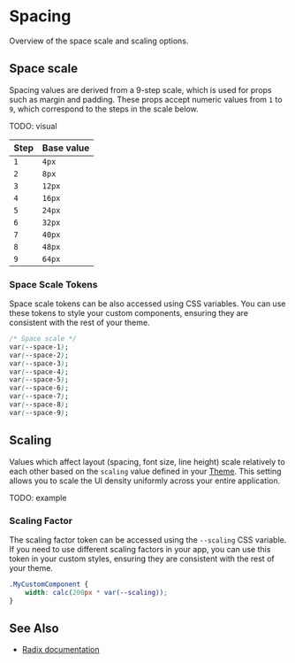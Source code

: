 # Spacing

Overview of the space scale and scaling options.

## Space scale

Spacing values are derived from a 9-step scale, which is used for props such as margin and padding. These props accept numeric values from `1` to `9`, which correspond to the steps in the scale below.

TODO: visual

| Step | Base value |
| ---- | ---------- |
| `1`  | `4px`      |
| `2`  | `8px`      |
| `3`  | `12px`     |
| `4`  | `16px`     |
| `5`  | `24px`     |
| `6`  | `32px`     |
| `7`  | `40px`     |
| `8`  | `48px`     |
| `9`  | `64px`     |

### Space Scale Tokens

Space scale tokens can be also accessed using CSS variables. You can use these tokens to style your custom components, ensuring they are consistent with the rest of your theme.

```css
/* Space scale */
var(--space-1);
var(--space-2);
var(--space-3);
var(--space-4);
var(--space-5);
var(--space-6);
var(--space-7);
var(--space-8);
var(--space-9);
```

## Scaling

Values which affect layout (spacing, font size, line height) scale relatively to each other based on the `scaling` value defined in your [Theme](../utilities/theme.md). This setting allows you to scale the UI density uniformly across your entire application.

TODO: example

### Scaling Factor

The scaling factor token can be accessed using the `--scaling` CSS variable. If you need to use different scaling factors in your app, you can use this token in your custom styles, ensuring they are consistent with the rest of your theme.

```css
.MyCustomComponent {
    width: calc(200px * var(--scaling));
}
```

## See Also

-   [Radix documentation](https://www.radix-ui.com/themes/docs/theme/spacing)
